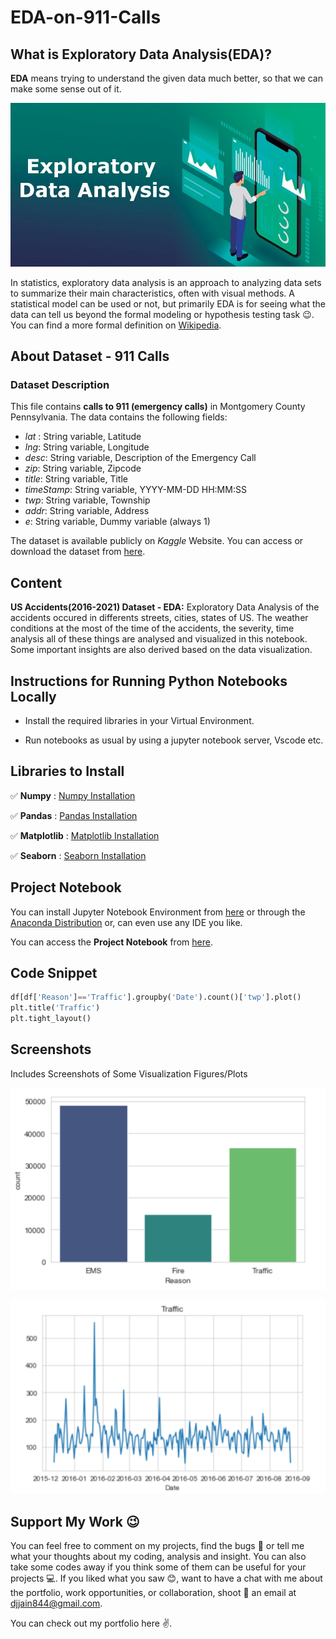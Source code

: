 # EDA-on-911-Calls


## What is Exploratory Data Analysis(EDA)?
**EDA** means trying to understand the given data much better, so that we can make some sense out of it.

![Cover](assets/pic.jpg)

In statistics, exploratory data analysis is an approach to analyzing data sets to summarize their main characteristics, often with visual methods. A statistical model can be used or not, but primarily EDA is for seeing what the data can tell us beyond the formal modeling or hypothesis testing task :wink:.
You can find a more formal definition on [Wikipedia](https://en.wikipedia.org/wiki/Exploratory_data_analysis).


## About Dataset - 911 Calls

### Dataset Description
This file contains **calls to 911 (emergency calls)** in Montgomery County Pennsylvania. The data contains the following fields:

- *lat* : String variable, Latitude
- *lng*: String variable, Longitude
- *desc*: String variable, Description of the Emergency Call
- *zip*: String variable, Zipcode
- *title*: String variable, Title
- *timeStamp*: String variable, YYYY-MM-DD HH:MM:SS
- *twp*: String variable, Township
- *addr*: String variable, Address
- *e*: String variable, Dummy variable (always 1)

The dataset is available publicly on *Kaggle* Website. You can access or download the dataset from [here](https://www.kaggle.com/datasets/mchirico/montcoalert).


## Content
**US Accidents(2016-2021) Dataset - EDA:**  Exploratory Data Analysis of the accidents occured in differents streets, cities, states of US. The weather conditions at the most of the time of the accidents, the severity, time analysis all of these things are analysed and visualized in this notebook. Some important insights are also derived based on the data visualization.


## Instructions for Running Python Notebooks Locally
 
 - Install the required libraries in your Virtual Environment.

 - Run notebooks as usual by using a jupyter notebook server, Vscode etc.


## Libraries to Install
    
:white_check_mark: **Numpy** : [Numpy Installation](https://numpy.org/install/)

:white_check_mark: **Pandas** : [Pandas Installation](https://pandas.pydata.org/docs/getting_started/index.html)

:white_check_mark: **Matplotlib** : [Matplotlib Installation](https://matplotlib.org/stable/users/getting_started/)

:white_check_mark: **Seaborn** : [Seaborn Installation](https://seaborn.pydata.org/installing.html)



## Project Notebook

You can install Jupyter Notebook Environment from [here](https://jupyter.org/install) or through the [Anaconda Distribution](https://www.anaconda.com/products/distribution) or, can even use any IDE you like.

You can access the **Project Notebook** from [here](https://github.com/Deeshu-Jain/EDA-on-911-Calls/blob/main/EDA%20on%20911%20Calls.ipynb).


## Code Snippet

```python
df[df['Reason']=='Traffic'].groupby('Date').count()['twp'].plot()
plt.title('Traffic')
plt.tight_layout()
```


## Screenshots
Includes Screenshots of Some Visualization Figures/Plots

![Demo1](assets/ss1.png)


![Demo2](assets/ss2.png)


## Support My Work :wink:
You can feel free to comment on my projects, find the bugs :mag_right: or tell me what your thoughts about my coding, analysis and insight. You can also take some codes away if you think some of them can be useful for your projects :computer:. 
If you liked what you saw :blush:, want to have a chat with me about the portfolio, work opportunities, or collaboration, shoot :gun: an email at djjain844@gmail.com.

You can check out my portfolio here :v:.
